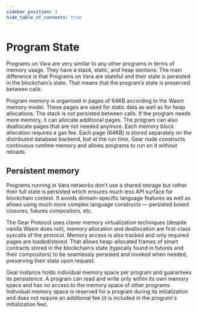 ```yaml
---
sidebar_position: 3
hide_table_of_contents: true
---
```


# Program State

Programs on Vara are very similar to any other programs in terms of memory usage. They have a stack, static, and heap sections. The main difference is that Programs on Vara are stateful and their state is persisted in the blockchain’s state. That means that the program’s state is preserved between calls.

Program memory is organized in pages of 64KB according to the Wasm memory model. These pages are used for static data as well as for heap allocations. The stack is not persisted between calls. If the program needs more memory, it can allocate additional pages. The program can also deallocate pages that are not needed anymore. Each memory block allocation requires a gas fee. Each page (64KB) is stored separately on the distributed database backend, but at the run time, Gear node constructs continuous runtime memory and allows programs to run on it without reloads.

## Persistent memory

Programs running in Vara networks don’t use a shared storage but rather their full state is persisted which ensures much less API surface for blockchain context. It avoids domain-specific language features as well as allows using much more complex language constructs — persisted boxed closures, futures compositors, etc.

The Gear Protocol uses clever memory virtualization techniques (despite vanilla Wasm does not), memory allocation and deallocation are first-class syscalls of the protocol. Memory access is also tracked and only required pages are loaded/stored. That allows heap-allocated frames of smart contracts stored in the blockchain’s state (typically found in futures and their compositors) to be seamlessly persisted and invoked when needed, preserving their state upon request.

Gear instance holds individual memory space per program and guarantees its persistence. A program can read and write only within its own memory space and has no access to the memory space of other programs. Individual memory space is reserved for a program during its initialization and does not require an additional fee (it is included in the program's initialization fee).
